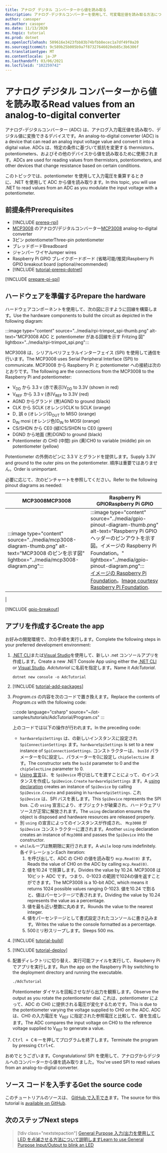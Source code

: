 ```yaml
---
title: アナログ デジタル コンバーターから値を読み取る
description: アナログ-デジタルコンバーターを使用して、可変電圧値を読み取る方法について説明します。
author: camsoper
ms.author: casoper
ms.date: 11/13/2020
ms.topic: tutorial
ms.prod: dotnet
ms.openlocfilehash: 509616e3423fbb83b74bfbb8ecec1a7df49f0a20
ms.sourcegitcommit: 9c589b25b005b9a7f87327646020eb85c3b6306f
ms.translationtype: MT
ms.contentlocale: ja-JP
ms.lasthandoff: 03/06/2021
ms.locfileid: "102259742"
---
```

<!--markdownlint-disable DOCSMD011 -->
# <a name="read-values-from-an-analog-to-digital-converter"></a><span data-ttu-id="bfaf5-103">アナログ デジタル コンバーターから値を読み取る</span><span class="sxs-lookup"><span data-stu-id="bfaf5-103">Read values from an analog-to-digital converter</span></span>

<span data-ttu-id="bfaf5-104">アナログ-デジタルコンバーター (ADC) は、アナログ入力電圧値を読み取り、デジタル値に変換できるデバイスです。</span><span class="sxs-lookup"><span data-stu-id="bfaf5-104">An analog-to-digital converter (ADC) is a device that can read an analog input voltage value and convert it into a digital value.</span></span> <span data-ttu-id="bfaf5-105">ADCs は、特定の条件に基づいて抵抗を変更する thermistors、potentiometers、およびその他のデバイスから値を読み取るために使用されます。</span><span class="sxs-lookup"><span data-stu-id="bfaf5-105">ADCs are used for reading values from thermistors, potentiometers, and other devices that change resistance based on certain conditions.</span></span>

<span data-ttu-id="bfaf5-106">このトピックでは、potentiometer を使用して入力電圧を乗算するときに、.NET を使用して ADC から値を読み取ります。</span><span class="sxs-lookup"><span data-stu-id="bfaf5-106">In this topic, you will use .NET to read values from an ADC as you modulate the input voltage with a potentiometer.</span></span>

## <a name="prerequisites"></a><span data-ttu-id="bfaf5-107">前提条件</span><span class="sxs-lookup"><span data-stu-id="bfaf5-107">Prerequisites</span></span>

- [!INCLUDE [prereq-rpi](../includes/prereq-rpi.md)]
- <span data-ttu-id="bfaf5-108">[MCP3008](https://www.microchip.com/wwwproducts/MCP3008) のアナログ/デジタルコンバーター</span><span class="sxs-lookup"><span data-stu-id="bfaf5-108">[MCP3008](https://www.microchip.com/wwwproducts/MCP3008) analog-to-digital converter</span></span>
- <span data-ttu-id="bfaf5-109">3ピン potentiometer</span><span class="sxs-lookup"><span data-stu-id="bfaf5-109">Three-pin potentiometer</span></span>
- <span data-ttu-id="bfaf5-110">ブレッドボード</span><span class="sxs-lookup"><span data-stu-id="bfaf5-110">Breadboard</span></span>
- <span data-ttu-id="bfaf5-111">ジャンパー ワイヤ</span><span class="sxs-lookup"><span data-stu-id="bfaf5-111">Jumper wires</span></span>
- <span data-ttu-id="bfaf5-112">Raspberry Pi GPIO ブレイクボードボード (省略可能/推奨)</span><span class="sxs-lookup"><span data-stu-id="bfaf5-112">Raspberry Pi GPIO breakout board (optional/recommended)</span></span>
- [!INCLUDE [tutorial-prereq-dotnet](../includes/tutorial-prereq-dotnet.md)]

[!INCLUDE [prepare-pi-spi](../includes/prepare-pi-spi.md)]

## <a name="prepare-the-hardware"></a><span data-ttu-id="bfaf5-113">ハードウェアを準備する</span><span class="sxs-lookup"><span data-stu-id="bfaf5-113">Prepare the hardware</span></span>

<span data-ttu-id="bfaf5-114">ハードウェアコンポーネントを使用して、次の図に示すように回線を構築します。</span><span class="sxs-lookup"><span data-stu-id="bfaf5-114">Use the hardware components to build the circuit as depicted in the following diagram:</span></span>

:::image type="content" source="../media/rpi-trimpot_spi-thumb.png" alt-text="MCP3008 ADC と potentiometer がある回線を示す Fritzing 図" lightbox="../media/rpi-trimpot_spi.png":::

<span data-ttu-id="bfaf5-116">MCP3008 は、シリアルペリフェラルインターフェイス (SPI) を使用して通信を行います。</span><span class="sxs-lookup"><span data-stu-id="bfaf5-116">The MCP3008 uses Serial Peripheral Interface (SPI) to communicate.</span></span> <span data-ttu-id="bfaf5-117">MCP3008 から Raspberry Pi と potentiometer への接続は次のとおりです。</span><span class="sxs-lookup"><span data-stu-id="bfaf5-117">The following are the connections from the MCP3008 to the Raspberry Pi and potentiometer:</span></span>

- <span data-ttu-id="bfaf5-118">V<sub>DD</sub> から 3.3 v (赤で表示)</span><span class="sxs-lookup"><span data-stu-id="bfaf5-118">V<sub>DD</sub> to 3.3V (shown in red)</span></span>
- <span data-ttu-id="bfaf5-119">V<sub>REF</sub> から 3.3 v (赤)</span><span class="sxs-lookup"><span data-stu-id="bfaf5-119">V<sub>REF</sub> to 3.3V (red)</span></span>
- <span data-ttu-id="bfaf5-120">AGND からグランド (黒)</span><span class="sxs-lookup"><span data-stu-id="bfaf5-120">AGND to ground (black)</span></span>
- <span data-ttu-id="bfaf5-121">CLK から SCLK (オレンジ)</span><span class="sxs-lookup"><span data-stu-id="bfaf5-121">CLK to SCLK (orange)</span></span>
- <span data-ttu-id="bfaf5-122">D<sub>-</sub> 誤 o (オレンジ)</span><span class="sxs-lookup"><span data-stu-id="bfaf5-122">D<sub>OUT</sub> to MISO (orange)</span></span>
- <span data-ttu-id="bfaf5-123">D<sub>IN</sub> mosi (オレンジ色)</span><span class="sxs-lookup"><span data-stu-id="bfaf5-123">D<sub>IN</sub> to MOSI (orange)</span></span>
- <span data-ttu-id="bfaf5-124">CS/SHDN から CE0 (緑)</span><span class="sxs-lookup"><span data-stu-id="bfaf5-124">CS/SHDN to CE0 (green)</span></span>
- <span data-ttu-id="bfaf5-125">DGND から地面 (黒)</span><span class="sxs-lookup"><span data-stu-id="bfaf5-125">DGND to ground (black)</span></span>
- <span data-ttu-id="bfaf5-126">Potentiometer の CH0 (中間) pin (黄)</span><span class="sxs-lookup"><span data-stu-id="bfaf5-126">CH0 to variable (middle) pin on potentiometer (yellow)</span></span>

<span data-ttu-id="bfaf5-127">Potentiometer の外側のピンに 3.3 V とグランドを提供します。</span><span class="sxs-lookup"><span data-stu-id="bfaf5-127">Supply 3.3V and ground to the outer pins on the potentiometer.</span></span> <span data-ttu-id="bfaf5-128">順序は重要ではありません。</span><span class="sxs-lookup"><span data-stu-id="bfaf5-128">Order is unimportant.</span></span>

<span data-ttu-id="bfaf5-129">必要に応じて、次のピンチャートを参照してください。</span><span class="sxs-lookup"><span data-stu-id="bfaf5-129">Refer to the following pinout diagrams as needed:</span></span>

| <span data-ttu-id="bfaf5-130">MCP3008</span><span class="sxs-lookup"><span data-stu-id="bfaf5-130">MCP3008</span></span>  | <span data-ttu-id="bfaf5-131">Raspberry Pi GPIO</span><span class="sxs-lookup"><span data-stu-id="bfaf5-131">Raspberry Pi GPIO</span></span> |
|----------|-------------------|
| :::image type="content" source="../media/mcp3008-diagram-thumb.png" alt-text="MCP3008 のピンを示す図" lightbox="../media/mcp3008-diagram.png"::: | :::image type="content" source="../media/gpio-pinout-diagram-thumb.png" alt-text="Raspberry Pi GPIO ヘッダーのピンアウトを示す図。イメージの Raspberry Pi Foundation。" lightbox="../media/gpio-pinout-diagram.png":::<br /><span data-ttu-id="bfaf5-134">[イメージの Raspberry Pi Foundation](https://www.raspberrypi.org/documentation/usage/gpio/)。</span><span class="sxs-lookup"><span data-stu-id="bfaf5-134">[Image courtesy Raspberry Pi Foundation](https://www.raspberrypi.org/documentation/usage/gpio/).</span></span>
 |

[!INCLUDE [gpio-breakout](../includes/gpio-breakout.md)]

## <a name="create-the-app"></a><span data-ttu-id="bfaf5-135">アプリを作成する</span><span class="sxs-lookup"><span data-stu-id="bfaf5-135">Create the app</span></span>

<span data-ttu-id="bfaf5-136">お好みの開発環境で、次の手順を実行します。</span><span class="sxs-lookup"><span data-stu-id="bfaf5-136">Complete the following steps in your preferred development environment:</span></span>

1. <span data-ttu-id="bfaf5-137">[.NET CLI](../../core/tools/dotnet-new.md)または[Visual Studio](../../core/tutorials/with-visual-studio.md)を使用して、新しい .net コンソールアプリを作成します。</span><span class="sxs-lookup"><span data-stu-id="bfaf5-137">Create a new .NET Console App using either the [.NET CLI](../../core/tools/dotnet-new.md) or [Visual Studio](../../core/tutorials/with-visual-studio.md).</span></span> <span data-ttu-id="bfaf5-138">*Adctutorial* に名前を指定します。</span><span class="sxs-lookup"><span data-stu-id="bfaf5-138">Name it *AdcTutorial*.</span></span>

    ```dotnetcli
    dotnet new console -o AdcTutorial
    ```

1. [!INCLUDE [tutorial-add-packages](../includes/tutorial-add-packages.md)]
1. <span data-ttu-id="bfaf5-139">*Program.cs* の内容を次のコードで置き換えます。</span><span class="sxs-lookup"><span data-stu-id="bfaf5-139">Replace the contents of *Program.cs* with the following code:</span></span>

    :::code language="csharp" source="~/iot-samples/tutorials/AdcTutorial/Program.cs" :::

    <span data-ttu-id="bfaf5-140">上のコードでは以下の操作が行われます。</span><span class="sxs-lookup"><span data-stu-id="bfaf5-140">In the preceding code:</span></span>

    - <span data-ttu-id="bfaf5-141">`hardwareSpiSettings` は、の新しいインスタンスに設定され `SpiConnectionSettings` ます。</span><span class="sxs-lookup"><span data-stu-id="bfaf5-141">`hardwareSpiSettings` is set to a new instance of `SpiConnectionSettings`.</span></span> <span data-ttu-id="bfaf5-142">コンストラクターは、 `busId` パラメーターを0に設定し、パラメーターを0に設定し `chipSelectLine` ます。</span><span class="sxs-lookup"><span data-stu-id="bfaf5-142">The constructor sets the `busId` parameter to 0 and the `chipSelectLine` parameter to 0.</span></span>
    - <span data-ttu-id="bfaf5-143">[Using 宣言](../../csharp/whats-new/csharp-8.md#using-declarations)は、を `SpiDevice` 呼び出してを渡すことによって、のインスタンスを作成し `SpiDevice.Create` `hardwareSpiSettings` ます。</span><span class="sxs-lookup"><span data-stu-id="bfaf5-143">A [using declaration](../../csharp/whats-new/csharp-8.md#using-declarations) creates an instance of `SpiDevice` by calling `SpiDevice.Create` and passing in `hardwareSpiSettings`.</span></span> <span data-ttu-id="bfaf5-144">これ `SpiDevice` は、SPI バスを表します。</span><span class="sxs-lookup"><span data-stu-id="bfaf5-144">This `SpiDevice` represents the SPI bus.</span></span> <span data-ttu-id="bfaf5-145">この `using` 宣言により、オブジェクトが破棄され、ハードウェアリソースが正常に解放されます。</span><span class="sxs-lookup"><span data-stu-id="bfaf5-145">The `using` declaration ensures the object is disposed and hardware resources are released properly.</span></span>
    - <span data-ttu-id="bfaf5-146">別 `using` の宣言によってのインスタンスが作成され、 `Mcp3008` が `SpiDevice` コンストラクターに渡されます。</span><span class="sxs-lookup"><span data-stu-id="bfaf5-146">Another `using` declaration creates an instance of `Mcp3008` and passes the `SpiDevice` into the constructor.</span></span>
    - <span data-ttu-id="bfaf5-147">`while`ループは無期限に実行されます。</span><span class="sxs-lookup"><span data-stu-id="bfaf5-147">A `while` loop runs indefinitely.</span></span> <span data-ttu-id="bfaf5-148">各イテレーション:</span><span class="sxs-lookup"><span data-stu-id="bfaf5-148">Each iteration:</span></span>
        1. <span data-ttu-id="bfaf5-149">を呼び出して、ADC の CH0 の値を読み取り `mcp.Read(0)` ます。</span><span class="sxs-lookup"><span data-stu-id="bfaf5-149">Reads the value of CH0 on the ADC by calling `mcp.Read(0)`.</span></span>
        1. <span data-ttu-id="bfaf5-150">値を10.24 で除算します。</span><span class="sxs-lookup"><span data-stu-id="bfaf5-150">Divides the value by 10.24.</span></span> <span data-ttu-id="bfaf5-151">MCP3008 は10ビット ADC です。つまり、0-1023 の範囲で1024の値を返すことができます。</span><span class="sxs-lookup"><span data-stu-id="bfaf5-151">The MCP3008 is a 10-bit ADC, which means it returns 1024 possible values ranging 0-1023.</span></span> <span data-ttu-id="bfaf5-152">値を10.24 で割ると、値はパーセンテージで表されます。</span><span class="sxs-lookup"><span data-stu-id="bfaf5-152">Dividing the value by 10.24 represents the value as a percentage.</span></span>
        1. <span data-ttu-id="bfaf5-153">値を最も近い整数に丸めます。</span><span class="sxs-lookup"><span data-stu-id="bfaf5-153">Rounds the value to the nearest integer.</span></span>
        1. <span data-ttu-id="bfaf5-154">値をパーセンテージとして書式設定されたコンソールに書き込みます。</span><span class="sxs-lookup"><span data-stu-id="bfaf5-154">Writes the value to the console formatted as a percentage.</span></span>
        1. <span data-ttu-id="bfaf5-155">500ミリ秒スリープします。</span><span class="sxs-lookup"><span data-stu-id="bfaf5-155">Sleeps 500 ms.</span></span>

1. [!INCLUDE [tutorial-build](../includes/tutorial-build.md)]
1. [!INCLUDE [tutorial-deploy](../includes/tutorial-deploy.md)]
1. <span data-ttu-id="bfaf5-156">配置ディレクトリに切り替え、実行可能ファイルを実行して、Raspberry Pi でアプリを実行します。</span><span class="sxs-lookup"><span data-stu-id="bfaf5-156">Run the app on the Raspberry Pi by switching to the deployment directory and running the executable.</span></span>

    ```bash
    ./AdcTutorial
    ```

    <span data-ttu-id="bfaf5-157">Potentiometer ダイヤルを回転させながら出力を観察します。</span><span class="sxs-lookup"><span data-stu-id="bfaf5-157">Observe the output as you rotate the potentiometer dial.</span></span> <span data-ttu-id="bfaf5-158">これは、potentiometer によって、ADC の CH0 に提供される電圧が変化するためです。</span><span class="sxs-lookup"><span data-stu-id="bfaf5-158">This is due to the potentiometer varying the voltage supplied to CH0 on the ADC.</span></span> <span data-ttu-id="bfaf5-159">ADC は、CH0 の入力電圧を V<sub>REF</sub> に指定された参照電圧と比較して、値を生成します。</span><span class="sxs-lookup"><span data-stu-id="bfaf5-159">The ADC compares the input voltage on CH0 to the reference voltage supplied to V<sub>REF</sub> to generate a value.</span></span>

1. <span data-ttu-id="bfaf5-160"><kbd>Ctrl + C</kbd>キーを押してプログラムを終了します。</span><span class="sxs-lookup"><span data-stu-id="bfaf5-160">Terminate the program by pressing <kbd>Ctrl+C</kbd>.</span></span>

<span data-ttu-id="bfaf5-161">おめでとうございます。</span><span class="sxs-lookup"><span data-stu-id="bfaf5-161">Congratulations!</span></span> <span data-ttu-id="bfaf5-162">SPI を使用して、アナログからデジタルへのコンバーターから値を読み取りました。</span><span class="sxs-lookup"><span data-stu-id="bfaf5-162">You've used SPI to read values from an analog-to-digital converter.</span></span>

## <a name="get-the-source-code"></a><span data-ttu-id="bfaf5-163">ソース コードを入手する</span><span class="sxs-lookup"><span data-stu-id="bfaf5-163">Get the source code</span></span>

<span data-ttu-id="bfaf5-164">このチュートリアルのソースは、 [GitHub で入手でき](https://github.com/MicrosoftDocs/dotnet-iot-assets/tree/master/tutorials/AdcTutorial)ます。</span><span class="sxs-lookup"><span data-stu-id="bfaf5-164">The source for this tutorial is [available on GitHub](https://github.com/MicrosoftDocs/dotnet-iot-assets/tree/master/tutorials/AdcTutorial).</span></span>

## <a name="next-steps"></a><span data-ttu-id="bfaf5-165">次のステップ</span><span class="sxs-lookup"><span data-stu-id="bfaf5-165">Next steps</span></span>

> [!div class="nextstepaction"]
> [<span data-ttu-id="bfaf5-166">General Purpose 入力/出力を使用して LED を点滅させる方法について説明します</span><span class="sxs-lookup"><span data-stu-id="bfaf5-166">Learn to use General Purpose Input/Output to blink an LED</span></span>](../tutorials/blink-led.md)
